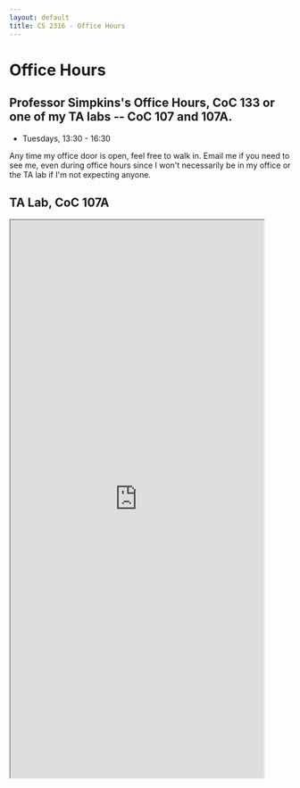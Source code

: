 ```yaml
---
layout: default
title: CS 2316 - Office Hours
---
```


# Office Hours

## Professor Simpkins's Office Hours, CoC 133 or one of my TA labs -- CoC 107 and 107A.

- Tuesdays, 13:30 - 16:30


Any time my office door is open, feel free to walk in. Email me if you need to see me, even during office hours since I won't necessarily be in my office or the TA lab if I'm not expecting anyone.

## TA Lab, CoC 107A

<iframe style="width: 90%; height: 1000px;"  src="https://docs.google.com/spreadsheets/d/e/2PACX-1vQh6Zv3bsolzAfekGRwKY0PGLipEqGKhx_gUbxfoLcgR1osZTXnxImnc18FQ2J8f628nkU36nNDCTAQ/pubhtml?gid=0&amp;single=true&amp;widget=true&amp;headers=false"></iframe>